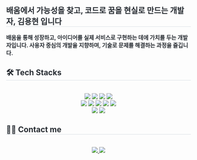 <div align= "center">
    <div style="text-align: left;"> 
    <h2 style="border-bottom: 1px solid #d8dee4; color: #282d33;"> 배움에서 가능성을 찾고, 코드로 꿈을 현실로 만드는 개발자, 김용현 입니다 </h2>  
    <div style="font-weight: 700; font-size: 15px; text-align: left; color: #282d33;"> 배움을 통해 성장하고, 아이디어를 실제 서비스로 구현하는 데에 가치를 두는 개발자입니다. 사용자 중심의 개발을 지향하며, 기술로 문제를 해결하는 과정을 즐깁니다.</div> 
    </div>
    <div style="text-align: left;">
    <h2 style="border-bottom: 1px solid #d8dee4; color: #282d33;"> 🛠️ Tech Stacks </h2> <br> 
    <div  align= "center"> 
          <img src="https://img.shields.io/badge/Docker-2496ED?style=for-the-badge&logo=Docker&logoColor=white">
          <img src="https://img.shields.io/badge/Figma-F24E1E?style=for-the-badge&logo=Figma&logoColor=white">
          <img src="https://img.shields.io/badge/Firebase-FFCA28?style=for-the-badge&logo=Firebase&logoColor=white">
          <img src="https://img.shields.io/badge/Git-F05032?style=for-the-badge&logo=Git&logoColor=white">
          <br/><img src="https://img.shields.io/badge/Github-181717?style=for-the-badge&logo=Github&logoColor=white">
          <img src="https://img.shields.io/badge/Java-007396?style=for-the-badge&logo=Java&logoColor=white">
          <img src="https://img.shields.io/badge/Linux-FCC624?style=for-the-badge&logo=Linux&logoColor=white">
          <img src="https://img.shields.io/badge/MySQL-4479A1?style=for-the-badge&logo=MySQL&logoColor=white">
          <img src="https://img.shields.io/badge/Notion-000000?style=for-the-badge&logo=Notion&logoColor=white">
          <br/><img src="https://img.shields.io/badge/Spring-6DB33F?style=for-the-badge&logo=Spring&logoColor=white">
          <img src="https://img.shields.io/badge/Kotlin-2496ED?style=for-the-badge&logo=Kotlin&logoColor=white">
          </div>
    </div>
    <div style="text-align: left;">
    <h2 style="border-bottom: 1px solid #d8dee4; color: #282d33;"> 🧑‍💻 Contact me </h2> <br> 
    <div align= "center"> <a href=https://www.instagram.com/y0nghyun/> <img src="https://img.shields.io/badge/Instagram-E4405F?style=for-the-badge&logo=Instagram&logoColor=white&link=https://www.instagram.com/y0nghyun/"> </a>
         <a href=mailto:dydgus0831@gmail.com> <img src="https://img.shields.io/badge/Gmail-EA4335?style=for-the-badge&logo=Gmail&logoColor=white&link=mailto:dydgus0831@gmail.com"> </a>
          </div>  <br> 
    <div align= "center">  </div> 
    </div>
    
